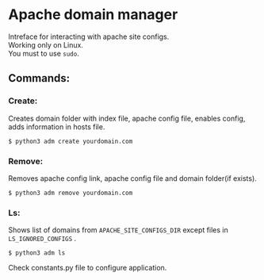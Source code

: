# Apache domain manager
Intreface for interacting with apache site configs.  
Working only on Linux.  
You must to use ```sudo```.


## Commands:
### Create:
Creates domain folder with index file, apache config file, enables config, adds information in hosts file.
```
$ python3 adm create yourdomain.com
```

### Remove:
Removes apache config link, apache config file and domain folder(if exists).
```
$ python3 adm remove yourdomain.com
```

### Ls:
Shows list of domains from ```APACHE_SITE_CONFIGS_DIR``` except files in ```LS_IGNORED_CONFIGS``` .
```
$ python3 adm ls
```

Check constants.py file to configure application.
